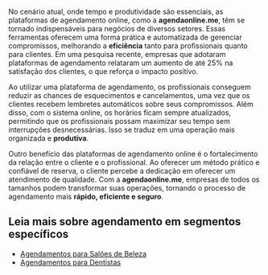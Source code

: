 No cenário atual, onde tempo e produtividade são essenciais, as plataformas de agendamento online, como a **agendaonline.me**, têm se tornado indispensáveis para negócios de diversos setores. Essas ferramentas oferecem uma forma prática e automatizada de gerenciar compromissos, melhorando a **eficiência** tanto para profissionais quanto para clientes. Em uma pesquisa recente, empresas que adotaram plataformas de agendamento relataram um aumento de até 25% na satisfação dos clientes, o que reforça o impacto positivo.

Ao utilizar uma plataforma de agendamento, os profissionais conseguem reduzir as chances de esquecimentos e cancelamentos, uma vez que os clientes recebem lembretes automáticos sobre seus compromissos. Além disso, com o sistema online, os horários ficam sempre atualizados, permitindo que os profissionais possam maximizar seu tempo sem interrupções desnecessárias. Isso se traduz em uma operação mais organizada e **produtiva**.

Outro benefício das plataformas de agendamento online é o fortalecimento da relação entre o cliente e o profissional. Ao oferecer um método prático e confiável de reserva, o cliente percebe a dedicação em oferecer um atendimento de qualidade. Com a **agendaonline.me**, empresas de todos os tamanhos podem transformar suas operações, tornando o processo de agendamento mais **rápido, eficiente e seguro**.

## Leia mais sobre agendamento em segmentos específicos
- [Agendamentos para Salões de Beleza](./02-agendamento-para-salao-de-beleza.md)
- [Agendamentos para Dentistas](./03-agendamento-para-dentistas.md)
